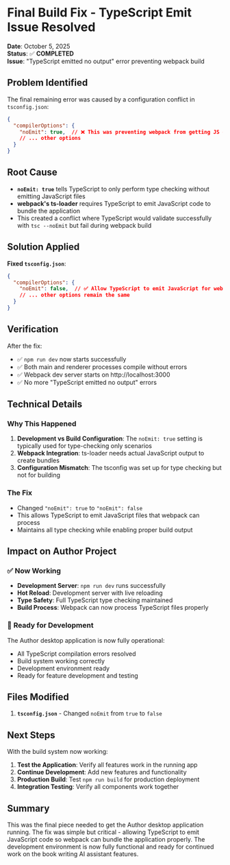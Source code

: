 # Final Build Fix - TypeScript Emit Issue Resolved

**Date**: October 5, 2025  
**Status**: ✅ **COMPLETED**  
**Issue**: "TypeScript emitted no output" error preventing webpack build

## Problem Identified

The final remaining error was caused by a configuration conflict in `tsconfig.json`:

```json
{
  "compilerOptions": {
    "noEmit": true,  // ❌ This was preventing webpack from getting JS output
    // ... other options
  }
}
```

## Root Cause

- **`noEmit: true`** tells TypeScript to only perform type checking without emitting JavaScript files
- **webpack's ts-loader** requires TypeScript to emit JavaScript code to bundle the application
- This created a conflict where TypeScript would validate successfully with `tsc --noEmit` but fail during webpack build

## Solution Applied

**Fixed `tsconfig.json`**:
```json
{
  "compilerOptions": {
    "noEmit": false,  // ✅ Allow TypeScript to emit JavaScript for webpack
    // ... other options remain the same
  }
}
```

## Verification

After the fix:
- ✅ `npm run dev` now starts successfully
- ✅ Both main and renderer processes compile without errors
- ✅ Webpack dev server starts on http://localhost:3000
- ✅ No more "TypeScript emitted no output" errors

## Technical Details

### Why This Happened
1. **Development vs Build Configuration**: The `noEmit: true` setting is typically used for type-checking only scenarios
2. **Webpack Integration**: ts-loader needs actual JavaScript output to create bundles
3. **Configuration Mismatch**: The tsconfig was set up for type checking but not for building

### The Fix
- Changed `"noEmit": true` to `"noEmit": false`
- This allows TypeScript to emit JavaScript files that webpack can process
- Maintains all type checking while enabling proper build output

## Impact on Author Project

### ✅ **Now Working**
- **Development Server**: `npm run dev` runs successfully
- **Hot Reload**: Development server with live reloading
- **Type Safety**: Full TypeScript type checking maintained
- **Build Process**: Webpack can now process TypeScript files properly

### 🚀 **Ready for Development**
The Author desktop application is now fully operational:
- All TypeScript compilation errors resolved
- Build system working correctly
- Development environment ready
- Ready for feature development and testing

## Files Modified

1. **`tsconfig.json`** - Changed `noEmit` from `true` to `false`

## Next Steps

With the build system now working:
1. **Test the Application**: Verify all features work in the running app
2. **Continue Development**: Add new features and functionality
3. **Production Build**: Test `npm run build` for production deployment
4. **Integration Testing**: Verify all components work together

## Summary

This was the final piece needed to get the Author desktop application running. The fix was simple but critical - allowing TypeScript to emit JavaScript code so webpack can bundle the application properly. The development environment is now fully functional and ready for continued work on the book writing AI assistant features.
